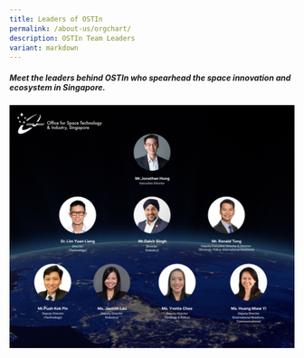 ```yaml
---
title: Leaders of OSTIn
permalink: /about-us/orgchart/
description: OSTIn Team Leaders
variant: markdown
---
```

##### Meet the leaders behind OSTIn who spearhead the space innovation and ecosystem in Singapore.

![OSTIn's Leaders, Executive Director Jonathan Hung, and Team](/images/Globe_with_Logo_Team_banner__new_.png)